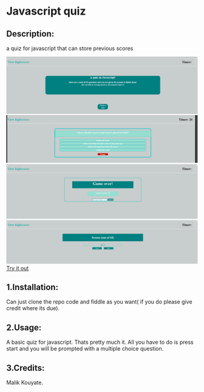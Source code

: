 <JAVASCRIPT-QUIZ>

# Javascript quiz

## Description:

a quiz for javascript that can store previous scores

![info screen for quiz](images/info_ss.png )
![ quiz options ](images/quiz_ss.png)
![end of quiz screen](images/end_ss.png)
![ scores screen ](images/scores_ss.png )
[Try it out](https://mkalik.github.io/module4-quiz/)

## 1.Installation:

Can just clone the repo code and fiddle as you want( if you do please give credit where its due).

## 2.Usage:

A basic quiz for javascript. Thats pretty much it. All you have to do is press start and you will be prompted with a multiple choice question.

## 3.Credits:

Malik Kouyate.
